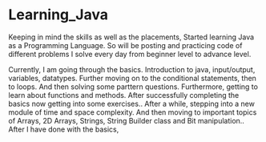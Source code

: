 # Learning_Java
Keeping in mind the skills as well as the placements, 
Started learning Java as a Programming Language. So will be posting and practicing code of different problems I solve every day from beginner level to advance level.

Currently, I am going through the basics. Introduction to java, input/output, variables, datatypes. Further moving on to the conditional statements, then to loops. And then solving some parttern questions. Furthermore, getting to learn about functions and methods. After successfully completing the basics now getting into some exercises..
After a while, stepping into a new module of time and space complexity. And then moving to important topics of Arrays, 2D Arrays, Strings, String Builder class and Bit manipulation..
After I have done with the basics,
